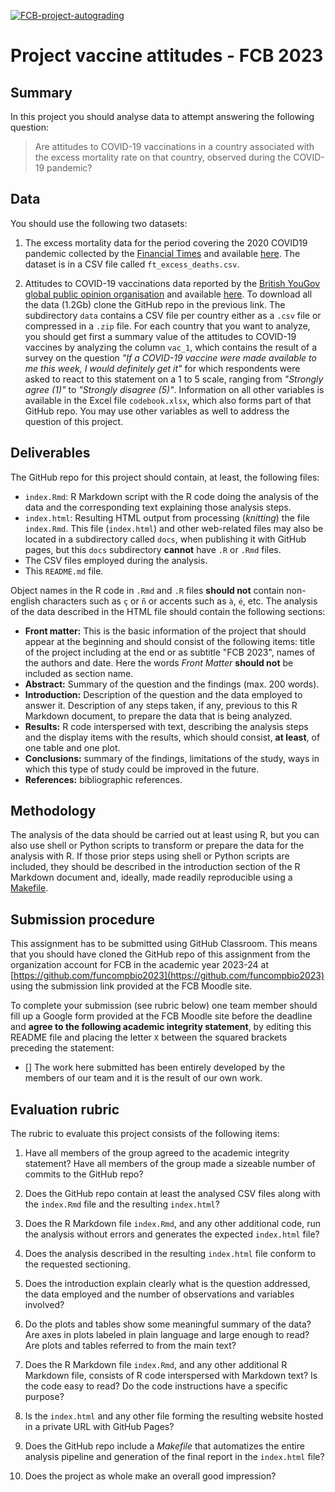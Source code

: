 [![FCB-project-autograding](../../actions/workflows/fcb_autograding.yml/badge.svg)](../../actions?query=workflow%3AFCB-project-autograding)

# Project vaccine attitudes - FCB 2023

## Summary

In this project you should analyse data to attempt answering the following question:

> Are attitudes to COVID-19 vaccinations in a  country associated with the excess mortality rate on that country, observed during the COVID-19 pandemic?

## Data

You should use the following two datasets:

1. The excess mortality data for the period covering the 2020 COVID19 pandemic collected
by the [Financial Times](https://www.ft.com) and available
[here](https://github.com/Financial-Times/coronavirus-excess-mortality-data). The dataset
is in a CSV file called `ft_excess_deaths.csv`.

2. Attitudes to COVID-19 vaccinations data reported by the
[British YouGov global public opinion organisation](https://yougov.co.uk/covid-19)
and available
[here](https://github.com/YouGov-Data/covid-19-tracker). To download all the
data (1.2Gb) clone the GitHub repo in the previous link. The subdirectory `data`
contains a CSV file per country either as a `.csv` file or compressed in a
`.zip` file. For each country that you want to analyze, you should get first
a summary value of the attitudes to COVID-19 vaccines by analyzing the column
`vac_1`, which contains the result of a survey on the question _"If a COVID-19
vaccine were made available to me this week, I would definitely get it"_ for
which respondents were asked to react to this statement on a 1 to 5 scale,
ranging from _"Strongly agree (1)"_ to _"Strongly disagree (5)"_. Information on
all other variables is available in the Excel file `codebook.xlsx`, which
also forms part of that GitHub repo. You may use other variables as well to
address the question of this project.

## Deliverables

The GitHub repo for this project should contain, at least, the following files:

  * `index.Rmd`: R Markdown script with the R code doing the analysis of the data
    and the corresponding text explaining those analysis steps.
  * `index.html`: Resulting HTML output from processing (_knitting_) the file
    `index.Rmd`. This file (`index.html`) and other web-related files may also be
    located in a subdirectory called `docs`, when publishing it with GitHub pages,
    but this `docs` subdirectory **cannot** have `.R` or `.Rmd` files.
  * The CSV files employed during the analysis.
  * This `README.md` file.

Object names in the R code in `.Rmd` and `.R` files **should not** contain
non-english characters such as `ç` or `ñ` or accents such as `à`, `é`, etc.
The analysis of the data described in the HTML file should contain the following
sections:

  * **Front matter:** This is the basic information of the project that should
    appear at the beginning and should consist of the following items: title of
    the project including at the end or as subtitle "FCB 2023", names of the
    authors and date. Here the words _Front Matter_ **should not** be included
    as section name.
  * **Abstract:** Summary of the question and the findings (max. 200 words).
  * **Introduction:** Description of the question and the data employed to
    answer it. Description of any steps taken, if any, previous to this R
    Markdown document, to prepare the data that is being analyzed.
  * **Results:** R code interspersed with text, describing the analysis steps
    and the display items with the results, which should consist, **at least**,
    of one table and one plot.
  * **Conclusions:** summary of the findings, limitations of the study, ways in
    which this type of study could be improved in the future.
  * **References:** bibliographic references.

## Methodology

The analysis of the data should be carried out at least using R, but you can
also use shell or Python scripts to transform or prepare the data for the
analysis with R. If those prior steps using shell or Python scripts are
included, they should be described in the introduction section of the R
Markdown document and, ideally, made readily reproducible using a
[Makefile](https://funcompbio.github.io/lecture10).

## Submission procedure

This assignment has to be submitted using GitHub Classroom. This
means that you should have cloned the GitHub repo of this assignment from
the organization account for FCB in the academic year 2023-24 at
[https://github.com/funcompbio2023](https://github.com/funcompbio2023)
using the submission link provided at the FCB Moodle site.

To complete your submission (see rubric below) one team member should fill up a
Google form provided at the FCB Moodle site before the deadline and **agree to
the following academic integrity statement**, by editing this README file and
placing the letter `X` between the squared brackets preceding the statement:

- [] The work here submitted has been entirely developed by the members of
  our team and it is the result of our own work.

## Evaluation rubric

The rubric to evaluate this project consists of the following items:

1. Have all members of the group agreed to the academic integrity statement?
   Have all members of the group made a sizeable number of commits to the
   GitHub repo?

2. Does the GitHub repo contain at least the analysed CSV files along with the
   `index.Rmd` file and the resulting `index.html`?

3. Does the R Markdown file `index.Rmd`, and any other additional code, run the
   analysis without errors and generates the expected `index.html` file?

4. Does the analysis described in the resulting `index.html` file conform to
   the requested sectioning.

5. Does the introduction explain clearly what is the question addressed, the
   data employed and the number of observations and variables involved?

6. Do the plots and tables show some meaningful summary of the data? Are axes
   in plots labeled in plain language and large enough to read? Are plots and
   tables referred to from the main text?

7. Does the R Markdown file `index.Rmd`, and any other additional R Markdown
   file, consists of R code interspersed with Markdown text? Is the code easy
   to read? Do the code instructions have a specific purpose?

8. Is the `index.html` and any other file forming the resulting website
   hosted in a private URL with GitHub Pages?

9. Does the GitHub repo include a _Makefile_ that automatizes the entire
   analysis pipeline and generation of the final report in the `index.html`
   file?

10. Does the project as whole make an overall good impression?

